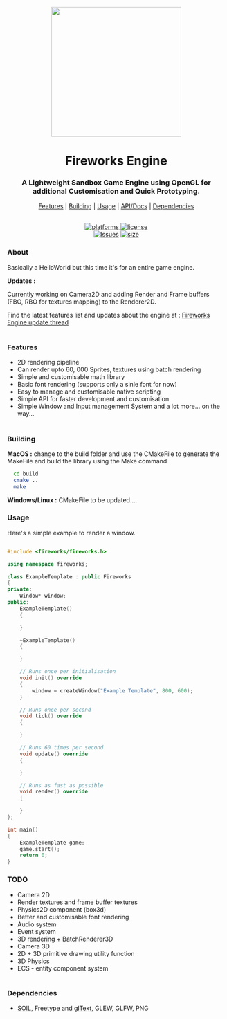 <p align="center">
  <img width=300" src="https://github.com/Pikachuxxxx/Fireworks-Engine/blob/master/fireworks%20logo.png">
</p>
<h1 align="center"> Fireworks Engine </h1>

<p align="center">
<h3 align="center">A Lightweight Sandbox Game Engine using OpenGL for additional Customisation and Quick Prototyping.</h3>
</p>

<p align="center">
  <a href="#features">Features</a> |
  <a href="#building">Building</a> |
  <a href="#usage">Usage</a> |
  <a href="https://github.com/Pikachuxxxx/Fireworks-Engine/wiki">API/Docs</a> |
  <a href="#dependencies">Dependencies</a>
<br/>
</p>  

<p align="center">  
<br/>
<a href="https://github.com/Pikachuxxxx/Fireworks-Engine"><img alt="platforms" src="https://img.shields.io/badge/Platforms-Windows%20%7C%20Linux%20%7C%20macOS%20%7C-blue?style=flat-square"/>  </a>       
<a href="https://github.com/Pikachuxxxx/Fireworks-Engine/blob/master/LICENSE"><img alt="license" src="https://img.shields.io/github/license/Pikachuxxxx/fireworks-engine?style=flat-square"/>  </a>
<br/>
<a href="https://github.com/Pikachuxxxx/Fireworks-Engine/issues"><img alt="Issues" src="https://img.shields.io/github/issues/Pikachuxxxx/fireworks-engine?style=flat-square"/></a>
<a href=""><img alt="size" src="https://img.shields.io/github/repo-size/Pikachuxxxx/fireworks-engine?color=FFA500&style=flat-square"/></a>
<br/>
</p>

### About
Basically a HelloWorld but this time it's for an entire game engine.

**Updates :**

Currently working on Camera2D and adding Render and Frame buffers (FBO, RBO for textures mapping) to the Renderer2D.

Find the latest features list and updates about the engine at : [Fireworks Engine update thread](https://twitter.com/GameGraphicsGuy/status/1300449455733239808)

#
### Features

- 2D rendering pipeline
- Can render upto 60, 000 Sprites, textures using batch rendering
- Simple and customisable math library
- Basic font rendering (supports only a sinle font for now)
- Easy to manage and customisable native scripting 
- Simple API for faster development and customisation
- Simple Window and Input management System and a lot more... on the way...

#
### Building
**MacOS :**
  change to the build folder and use the CMakeFile to generate the MakeFile and build the library using the Make command
```bash
  cd build 
  cmake ..
  make 
```
**Windows/Linux :**
CMakeFile to  be updated....

### Usage
Here's a simple example to render a window.
```cpp

#include <fireworks/fireworks.h>

using namespace fireworks;

class ExampleTemplate : public Fireworks
{
private:
    Window* window;
public:
    ExampleTemplate()
    {

    }

    ~ExampleTemplate()
    {

    }

    // Runs once per initialisation
    void init() override
    {
        window = createWindow("Example Template", 800, 600);
    }

    // Runs once per second
    void tick() override
    {

    }

    // Runs 60 times per second
    void update() override
    {

    }

    // Runs as fast as possible
    void render() override
    {

    }
};

int main()
{
    ExampleTemplate game;
    game.start();
    return 0;
}
```
### TODO
- Camera 2D
- Render textures and frame buffer textures
- Physics2D component (box3d)
- Better and customisable font rendering 
- Audio system
- Event system
- 3D rendering + BatchRenderer3D
- Camera 3D
- 2D + 3D primitive drawing utility function 
- 3D Physics 
- ECS - entity component system 

#
### Dependencies
- [SOIL](https://github.com/Pikachuxxxx/SOIL), Freetype and [glText](https://github.com/vallentin/glText), GLEW, GLFW, PNG 

